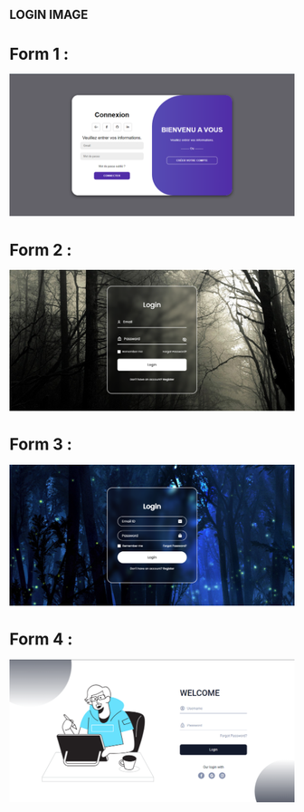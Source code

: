 ## LOGIN IMAGE
# Form 1 :
![Chargement](./README/images/1.png)

# Form 2 :
![Chargement](./README/images/2.png)

# Form 3 :
![Chargement](./README/images/3.png)

# Form 4 :
![Chargement](./README/images/4.png)
